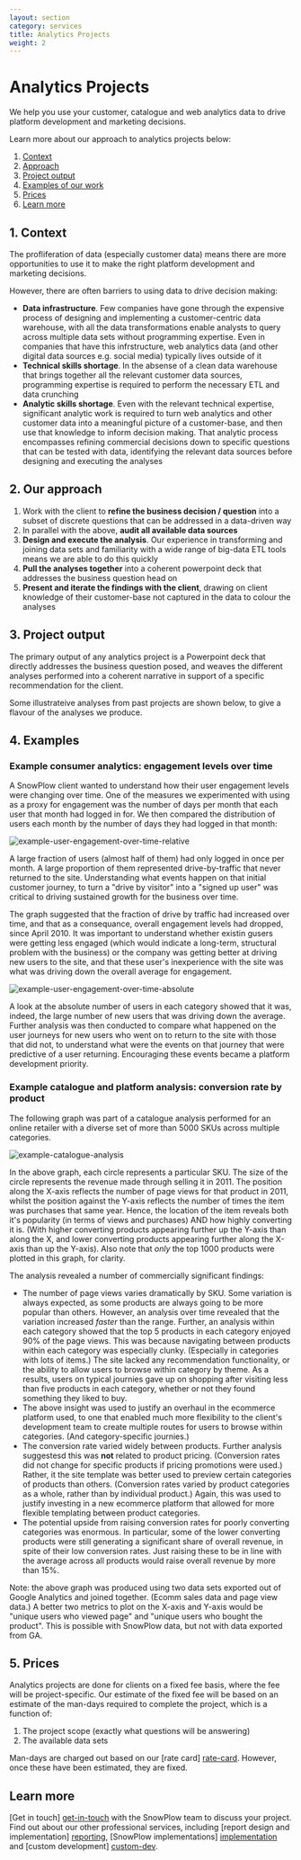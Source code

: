```yaml
---
layout: section
category: services
title: Analytics Projects
weight: 2
---
```


# Analytics Projects

We help you use your customer, catalogue and web analytics data to drive platform development and marketing decisions. 

Learn more about our approach to analytics projects below:

1. [Context](#context)
2. [Approach](#approach)
3. [Project output](#output)
4. [Examples of our work](#examples)
5. [Prices](#prices)
6. [Learn more](#learn-more)


<a name="context"><h2>1. Context</h2></a>

The profliferation of data (especially customer data) means there are more opportunities to use it to make the right platform development and marketing decisions.

However, there are often barriers to using data to drive decision making:

* **Data infrastructure**. Few companies have gone through the expensive process of designing and implementing a customer-centric data warehouse, with all the  data transformations enable analysts to query across multiple data sets without programming expertise. Even in companies that have this infrstructure, web analytics data (and other digital data sources e.g. social media) typically lives outside of it
* **Technical skills shortage**. In the absense of a clean data warehouse that brings together all the relevant customer data sources, programming expertise is required to perform the necessary ETL and data crunching
* **Analytic skills shortage**. Even with the relevant technical expertise, significant analytic work is required to turn web analytics and other customer data into a meaningful picture of a customer-base, and then use that knowledge to inform decision making. That analytic process encompasses refining commercial decisions down to specific questions that can be tested with data, identifying the relevant data sources before designing and executing the analyses
 

<a name="approach"><h2>2. Our approach</h2></a>

1. Work with the client to **refine the business decision / question** into a subset of discrete questions that can be addressed in a data-driven way
2. In parallel with the above, **audit all available data sources**
3. **Design and execute the analysis**. Our experience in transforming and joining data sets and familiarity with a wide range of big-data ETL tools means we are able to do this quickly
4. **Pull the analyses together** into a coherent powerpoint deck that addresses the business question head on
5. **Present and iterate the findings with the client**, drawing on client knowledge of their customer-base not captured in the data to colour the analyses


<a name="output"><h2>3. Project output</h2></a>

The primary output of any analytics project is a Powerpoint deck that directly addresses the business question posed, and weaves the different analyses performed into a coherent narrative in support of a specific recommendation for the client.

Some illustrateive analyses from past projects are shown below, to give a flavour of the analyses we produce.


<a name="examples"><h2>4. Examples</h2></a>

### Example consumer analytics: engagement levels over time

A SnowPlow client wanted to understand how their user engagement levels were changing over time. One of the measures we experimented with using as a proxy for engagement was the number of days per month that each user that month had logged in for. We then compared the distribution of users each month by the number of days they had logged in that month:

![example-user-engagement-over-time-relative][engagement-graph-1]

A large fraction of users (almost half of them) had only logged in once per month. A large proportion of them represented drive-by-traffic that never returned to the site. Understanding what events happen on that initial customer journey, to turn a "drive by visitor" into a "signed up user" was critical to driving sustained growth for the business over time.

The graph suggested that the fraction of drive by traffic had increased over time, and that as a consequance, overall engagement levels had dropped, since April 2010. It was important to understand whether existin gusers were getting less engaged (which would indicate a long-term, structural problem with the business) or the company was getting better at driving new users to the site, and that these user's inexperience with the site was what was driving down the overall average for engagement.

![example-user-engagement-over-time-absolute][engagement-graph-2]

A look at the absolute number of users in each category showed that it was, indeed, the large number of new users that was driving down the average. Further analysis was then conducted to compare what happened on the user journeys for new users who went on to return to the site with those that did not, to understand what were the events on that journey that were predictive of a user returning. Encouraging these events became a platform development priority.

### Example catalogue and platform analysis: conversion rate by product

The following graph was part of a catalogue analysis performed for an online retailer with a diverse set of more than 5000 SKUs across multiple categories.

![example-catalogue-analysis][product-performance-example]

In the above graph, each circle represents a particular SKU. The size of the circle represents the revenue made through selling it in 2011. The position along the X-axis reflects the number of page views for that product in 2011, whilst the position against the Y-axis reflects the number of times the item was purchases that same year. Hence, the location of the item reveals both it's popularity (in terms of views and purchases) AND how highly converting it is. (With higher converting products appearing further up the Y-axis than along the X, and lower converting products appearing further along the X-axis than up the Y-axis). Also note that *only* the top 1000 products were plotted in this graph, for clarity.

The analysis revealed a number of commercially significant findings:

* The number of page views varies dramatically by SKU. Some variation is always expected, as some products are always going to be more popular than others. However, an analysis over time revealed that the variation increased *faster* than the range. Further, an analysis within each category showed that the top 5 products in each category enjoyed 90% of the page views. This was because navigating between products within each category was especially clunky. (Especially in categories with lots of items.) The site lacked any recommendation functionality, or the ability to allow users to browse within category by theme. As a results, users on typical journies gave up on shopping after visiting less than five products in each category, whether or not they found something they liked to buy.
* The above insight was used to justify an overhaul in the ecommerce platform used, to one that enabled much more flexibility to the client's development team to create multiple routes for users to browse within categories. (And category-specific journies.)
* The conversion rate varied widely between products. Further analysis suggestesd this was **not** related to product pricing. (Conversion rates did not change for specific products if pricing promotions were used.) Rather, it the site template was better used to preview certain categories of products than others. (Conversion rates varied by product categories as a whole, rather than by individual product.) Again, this was used to justify investing in a new ecommerce platform that allowed for more flexible templating between product categories.
* The potential upside from raising conversion rates for poorly converting categories was enormous. In particular, some of the lower converting products were still generating a significant share of overall revenue, in spite of their low conversion rates. Just raising these to be in line with the average across all products would raise overall revenue by more than 15%. 

Note: the above graph was produced using two data sets exported out of Google Analytics and joined together. (Ecomm sales data and page view data.) A better two metrics to plot on the X-axis and Y-axis would be "unique users who viewed page" and "unique users who bought the product". This is possible with SnowPlow data, but not with data exported from GA.

<a name="prices"><h2>5. Prices</h2></a>

Analytics projects are done for clients on a fixed fee basis, where the fee will be project-specific. Our estimate of the fixed fee will be based on an estimate of the man-days required to complete the project, which is a function of:

1. The project scope (exactly what questions will be answering)
2. The available data sets

Man-days are charged out based on our [rate card] [rate-card]. However, once these have been estimated, they are fixed. 


<a name="learn-more"><h2>Learn more</h2></a>

[Get in touch] [get-in-touch] with the SnowPlow team to discuss your project. Find out about our other professional services, including [report design and implementation] [reporting], [SnowPlow implementations] [implementation] and [custom development] [custom-dev].

[engagement-graph-1]: img/user-dist-by-days-used-service-by-month-perc-breakdown.jpg
[engagement-graph-2]: img/user-dist-by-days-used-service-by-month-actual-figs.jpg
[product-performance-example]: img/pvs-by-unique-purchaes-by-product-2011.jpg
[rate-card]: rate-card.html
[get-in-touch]: /contact/index.html
[reporting]: reporting.html
[implementation]: implementation.html
[custom-dev]: custom-development.html
